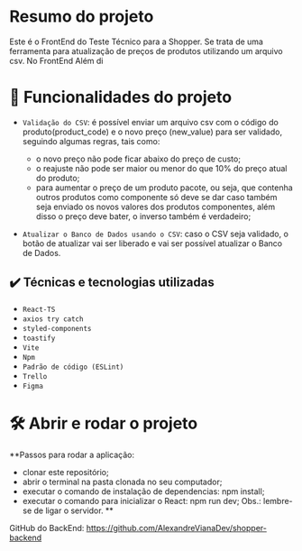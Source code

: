 # Resumo do projeto

Este é o FrontEnd do Teste Técnico para a Shopper.
Se trata de uma ferramenta para atualização de preços de produtos utilizando um arquivo csv.
No FrontEnd
Além di

# :hammer: Funcionalidades do projeto

- `Validação do CSV`: é possível enviar um arquivo csv com o código do produto(product_code) e o novo preço (new_value) para ser validado, seguindo algumas regras, tais como:

  - o novo preço não pode ficar abaixo do preço de custo;
  - o reajuste não pode ser maior ou menor do que 10% do preço atual do produto;
  - para aumentar o preço de um produto pacote, ou seja, que contenha outros produtos como componente só deve se dar caso também seja enviado os novos valores dos produtos componentes, além disso o preço deve bater, o inverso também é verdadeiro;

- `Atualizar o Banco de Dados usando o CSV`: caso o CSV seja validado, o botão de atualizar vai ser liberado e vai ser possível atualizar o Banco de Dados.

## ✔️ Técnicas e tecnologias utilizadas

- `React-TS`
- `axios try catch`
- `styled-components`
- `toastify`
- `Vite`
- `Npm`
- `Padrão de código (ESLint)`
- `Trello`
- `Figma`

# 🛠️ Abrir e rodar o projeto

\*\*Passos para rodar a aplicação:

- clonar este repositório;
- abrir o terminal na pasta clonada no seu computador;
- executar o comando de instalação de dependencias: npm install;
- executar o comando para inicializar o React: npm run dev;
  Obs.: lembre-se de ligar o servidor.
  \*\*

GitHub do BackEnd: https://github.com/AlexandreVianaDev/shopper-backend
